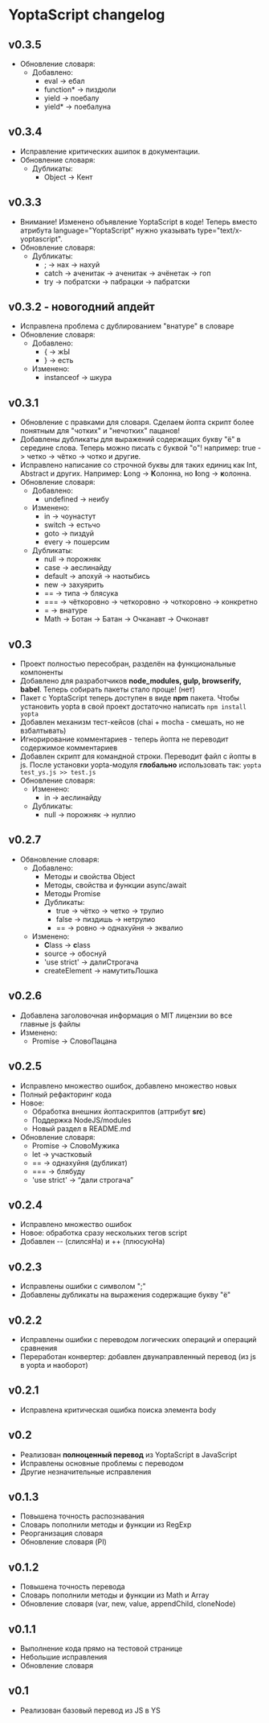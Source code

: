 # YoptaScript changelog

## v0.3.5

* Обновление словаря:
  * Добавлено:
    * eval -> ебал
    * function* -> пиздюли
    * yield -> поебалу
    * yield* -> поебалуна

## v0.3.4

* Исправление критических ашипок в документации.
* Обновление словаря:
  * Дубликаты:
    * Object -> Кент

## v0.3.3

* Внимание! Изменено объявление YoptaScript в коде! Теперь вместо атрибута language="YoptaScript" нужно указывать type="text/x-yoptascript".
* Обновление словаря:
  * Дубликаты:
    * ; -> нах -> нахуй
    * catch -> аченитак -> аченитак -> ачёнетак -> гоп
    * try -> побратски -> пабрацки -> пабратски  

## v0.3.2 - новогодний апдейт

* Исправлена проблема с дублированием "внатуре" в словаре
* Обновление словаря:
  * Добавлено:
    * { -> жЫ
    * } -> есть
  * Изменено:
    * instanceof -> шкура  

## v0.3.1

* Обновление с правками для словаря. Сделаем йопта скрипт более понятным для "чотких" и "нечотких" пацанов!
* Добавлены дубликаты для выражений содержащих букву "ё" в середине слова. Теперь можно писать с буквой "о"! например: true -> четко -> чётко -> чотко и другие.
* Исправлено написание со строчной буквы для таких единиц как Int, Abstract и других. Например: **L**ong -> **К**олонна, но **l**ong -> **к**олонна.
* Обновление словаря:
  * Добавлено:
    * undefined -> неибу
  * Изменено:
    * in -> чоунастут
    * switch -> естьчо
    * goto -> пиздуй
    * every -> пошерсим
  * Дубликаты:
    * null -> порожняк
    * case -> аеслинайду
    * default -> апохуй -> наотыбись
    * new -> захуярить
    * == -> типа -> блясука
    * === -> чёткоровно -> четкоровно -> чоткоровно -> конкретно
    * = -> внатуре
    * Math -> Ботан -> Батан -> Очканавт -> Очконавт

## v0.3

* Проект полностью пересобран, разделён на функциональные компоненты
* Добавлено для разработчиков **node_modules, gulp, browserify, babel**. Теперь собирать пакеты стало проще! (нет)
* Пакет с YoptaScript теперь доступен в виде **npm** пакета. Чтобы установить yopta в свой проект достаточно написать `npm install yopta`
* Добавлен механизм тест-кейсов (chai + mocha - смешать, но не взбалтывать)
* Игнорирование комментариев - теперь йопта не переводит содержимое комментариев
* Добавлен скрипт для командной строки. Переводит файл с йопты в js. После установки yopta-модуля **глобально** использовать так: `yopta test_ys.js >> test.js`
* Обновление словаря:
  * Изменено:
    * in -> аеслинайду
  * Дубликаты:
    * null -> порожняк -> нуллио

## v0.2.7

* Обвновление словаря:
  * Добавлено:
    * Методы и свойства Object
    * Методы, свойства и функции async/await
    * Методы Promise
    * Дубликаты:
      * true -> чётко -> четко -> трулио
      * false -> пиздишь -> нетрулио
      * == -> ровно -> однахуйня -> эквалио
  * Изменено:
    * **C**lass -> **c**lass
    * source -> обоснуй
    * 'use strict' -> далиСтрогача
    * createElement -> намутитьЛошка

## v0.2.6

* Добавлена заголовочная информация о MIT лицензии во все главные js файлы
* Изменено:
  * Promise -> СловоПацана

## v0.2.5

* Исправлено множество ошибок, добавлено множество новых
* Полный рефакторинг кода
* Новое:
  * Обработка внешних йоптаскриптов (аттрибут **src**)
  * Поддержка NodeJS/modules
  * Новый раздел в README.md
* Обновление словаря:
  * Promise -> СловоМужика
  * let -> участковый
  * == -> однахуйня (дубликат)
  * === -> блябуду
  * 'use strict' -> “дали строгача”

## v0.2.4

* Исправлено множество ошибок
* Новое: обработка сразу нескольких тегов script
* Добавлен -- (слилсяНа) и ++ (плюсуюНа)

## v0.2.3

* Исправлены ошибки с символом ";"
* Добавлены дубликаты на выражения содержащие букву "ё"

## v0.2.2

* Исправлены ошибки с переводом логических операций и операций сравнения
* Переработан конвертер: добавлен двунаправленный перевод (из js в yopta и наоборот)

## v0.2.1

* Исправлена критическая ошибка поиска элемента body

## v0.2

* Реализован **полноценный перевод** из YoptaScript в JavaScript
* Исправлены основные проблемы с переводом
* Другие незначительные исправления

## v0.1.3

* Повышена точность распознавания
* Словарь пополнили методы и функции из RegExp
* Реорганизация словаря
* Обновление словаря (PI)

## v0.1.2

* Повышена точность перевода
* Словарь пополнили методы и функции из Math и Array
* Обновление словаря (var, new, value, appendChild, cloneNode)

## v0.1.1

* Выполнение кода прямо на тестовой странице
* Небольшие исправления
* Обновление словаря

## v0.1

* Реализован базовый перевод из JS в YS
